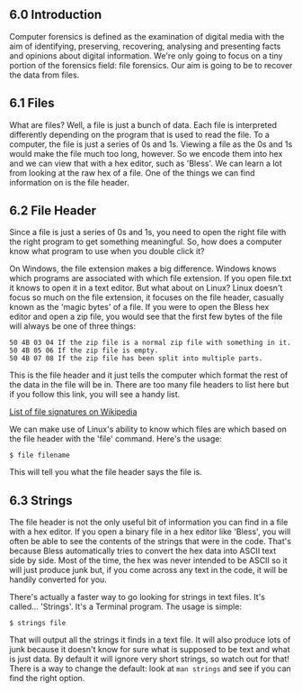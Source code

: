 ## 6.0 Introduction

Computer forensics is defined as the examination of digital media with the aim of identifying, preserving, recovering, analysing and presenting facts and opinions about digital information. We're only going to focus on a tiny portion of the forensics field: file forensics. Our aim is going to be to recover the data from files.

## 6.1 Files

What are files? Well, a file is just a bunch of data. Each file is interpreted differently depending on the program that is used to read the file. To a computer, the file is just a series of 0s and 1s. Viewing a file as the 0s and 1s would make the file much too long, however. So we encode them into hex and we can view that with a hex editor, such as 'Bless'. We can learn a lot from looking at the raw hex of a file. One of the things we can find information on is the file header.

## 6.2 File Header

Since a file is just a series of 0s and 1s, you need to open the right file with the right program to get something meaningful. So, how does a computer know what program to use when you double click it?

On Windows, the file extension makes a big difference. Windows knows which programs are associated with which file extension. If you open file.txt it knows to open it in a text editor. But what about on Linux? Linux doesn't focus so much on the file extension, it focuses on the file header, casually known as the 'magic bytes' of a file. If you were to open the Bless hex editor and open a zip file, you would see that the first few bytes of the file will always be one of three things:

```
50 4B 03 04 If the zip file is a normal zip file with something in it.
50 4B 05 06 If the zip file is empty.
50 4B 07 08 If the zip file has been split into multiple parts.
```

This is the file header and it just tells the computer which format the rest of the data in the file will be in. There are too many file headers to list here but if you follow this link, you will see a handy list.

[List of file signatures on Wikipedia](https://en.wikipedia.org/wiki/List_of_file_signatures)

We can make use of Linux's ability to know which files are which based on the file header with the 'file' command. Here's the usage:

`$ file filename`

This will tell you what the file header says the file is.

## 6.3 Strings

The file header is not the only useful bit of information you can find in a file with a hex editor. If you open a binary file in a hex editor like 'Bless', you will often be able to see the contents of the strings that were in the code. That's because Bless automatically tries to convert the hex data into ASCII text side by side. Most of the time, the hex was never intended to be ASCII so it will just produce junk but, if you come across any text in the code, it will be handily converted for you.

There's actually a faster way to go looking for strings in text files. It's called... 'Strings'. It's a Terminal program. The usage is simple:

`$ strings file`

That will output all the strings it finds in a text file. It will also produce lots of junk because it doesn't know for sure what is supposed to be text and what is just data. By default it will ignore very short strings, so watch out for that! There is a way to change the default: look at `man strings` and see if you can find the right option.

